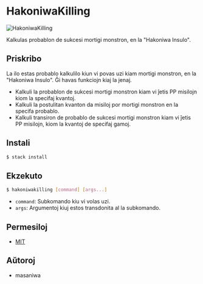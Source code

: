 HakoniwaKilling
===

![HakoniwaKilling](https://masaniwasdp.github.io/HakoniwaKilling/Screenshot.png)

Kalkulas probablon de sukcesi mortigi monstron, en la "Hakoniwa Insulo".

## Priskribo
La ilo estas probablo kalkulilo kiun vi povas uzi kiam mortigi monstron, en la "Hakoniwa Insulo".
Ĝi havas funkciojn kiaj la jenaj.

+ Kalkuli la probablon de sukcesi mortigi monstron kiam vi ĵetis PP misilojn kiom la specifaj kvantoj.
+ Kalkuli la postulitan kvanton da misiloj por mortigi monstron en la specifa probablo.
+ Kalkuli transiron de probablo de sukcesi mortigi monstron kiam vi ĵetis PP misilojn,
  kiom la kvantoj de specifaj gamoj.

## Instali

``` bash
$ stack install
```

## Ekzekuto

``` bash
$ hakoniwakilling [command] [args...]
```

+ `command`: Subkomando kiu vi volas uzi.
+ `args`: Argumentoj kiuj estos transdonita al la subkomando.

## Permesiloj
+ [MIT](https://github.com/masaniwasdp/HakoniwaKilling/blob/master/LICENSE)

## Aŭtoroj
+ masaniwa
